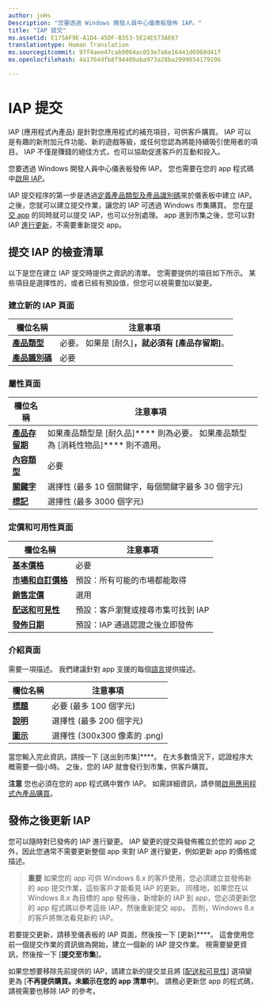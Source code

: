 ```yaml
---
author: jnHs
Description: "您要透過 Windows 開發人員中心儀表板發佈 IAP。"
title: "IAP 提交"
ms.assetid: E175AF9E-A1D4-45DF-B353-5E24E573AE67
translationtype: Human Translation
ms.sourcegitcommit: 97f4aee47cab9064ac053e7a6e16441d6960d41f
ms.openlocfilehash: 4a1764dfb8f94409aba973a28ba2999854179196

---
```


# IAP 提交


IAP (應用程式內產品) 是針對您應用程式的補充項目，可供客戶購買。 IAP 可以是有趣的新附加元件功能、新的遊戲等級，或任何您認為將能持續吸引使用者的項目。 IAP 不僅是賺錢的絕佳方式，也可以協助促進客戶的互動和投入。

您要透過 Windows 開發人員中心儀表板發佈 IAP。 您也需要在您的 app 程式碼中[啟用 IAP](../monetize/enable-in-app-product-purchases.md)。

IAP 提交程序的第一步是透過[定義產品類型及產品識別碼](set-your-iap-product-id.md)來於儀表板中建立 IAP。 之後，您就可以建立提交作業，讓您的 IAP 可透過 Windows 市集購買。 您在[提交 app](app-submissions.md) 的同時就可以提交 IAP，也可以分別處理。 app 進到市集之後，您可以對 IAP [進行更新](#updating-an-iap-after-submission)，不需要重新提交 app。

## 提交 IAP 的檢查清單

以下是您在建立 IAP 提交時提供之資訊的清單。 您需要提供的項目如下所示。 某些項目是選擇性的，或者已經有預設值，但您可以視需要加以變更。

### 建立新的 IAP 頁面
| 欄位名稱                    | 注意事項                            | 
|-------------------------------|----------------------------------|
| [**產品類型**](set-your-iap-product-id.md#product-type)      | 必要。 如果是 [耐久]****，就必須有 [產品存留期]****。 |  
| [**產品識別碼**](set-your-iap-product-id.md#product-id)          | 必要 |        

### 屬性頁面
| 欄位名稱                    | 注意事項                              |   
|-------------------------------|------------------------------------|
| [**產品存留期**](enter-iap-properties.md#product-lifetime)  | 如果產品類型是 [耐久品]**** 則為必要。 如果產品類型為 [消耗性物品]**** 則不適用。 | 
| [**內容類型**](enter-iap-properties.md#content-type)          | 必要       |               
| [**關鍵字**](enter-iap-properties.md#keywords)                  | 選擇性 (最多 10 個關鍵字，每個關鍵字最多 30 個字元) | 
| [**標記**](enter-iap-properties.md#tag)                               | 選擇性 (最多 3000 個字元)             | 

### 定價和可用性頁面 
| 欄位名稱                    | 注意事項                                       | 
|-------------------------------|---------------------------------------------|
| [**基本價格**](set-iap-pricing-and-availability.md#base-price)                | 必要                                    | 
| [**市場和自訂價格**](set-iap-pricing-and-availability.md#markets-and-custom-prices)  | 預設：所有可能的市場都能取得 | 
| [**銷售定價**](put-apps-and-iaps-on-sale.md)               | 選用                             |
| [**配送和可見性**](set-iap-pricing-and-availability.md#distribution-and-visibility)   | 預設：客戶瀏覽或搜尋市集可找到 IAP | 
| [**發佈日期**](set-iap-pricing-and-availability.md#publish-date)                | 預設：IAP 通過認證之後立即發佈 |

### 介紹頁面
需要一項描述。 我們建議針對 app 支援的每個[語言](create-iap-descriptions.md#languages)提供描述。

| 欄位名稱                    | 注意事項                                       | 
|-------------------------------|---------------------------------------------|
| [**標題**](create-iap-descriptions.md#title)                    | 必要 (最多 100 個字元)              |
| [**說明**](create-iap-descriptions.md#description)       | 選擇性 (最多 200 個字元)              |
| [**圖示**](create-iap-descriptions.md#icon)                    | 選擇性 (300x300 像素的 .png)             | 

當您輸入完此資訊，請按一下 [送出到市集]****。 在大多數情況下，認證程序大概需要一個小時。 之後，您的 IAP 就會發行到市集，供客戶購買。

**注意** 您也必須在您的 app 程式碼中實作 IAP。 如需詳細資訊，請參閱[啟用應用程式內產品購買](../monetize/enable-in-app-product-purchases.md)。


## 發佈之後更新 IAP

您可以隨時對已發佈的 IAP 進行變更。 IAP 變更的提交與發佈獨立於您的 app 之外，因此您通常不需要更新整個 app 來對 IAP 進行變更，例如更新 app 的價格或描述。

> **重要** 如果您的 app 可供 Windows 8.x 的客戶使用，您必須建立並發佈新的 app 提交作業，這些客戶才能看見 IAP 的更新。 同樣地，如果您在以 Windows 8.x 為目標的 app 發佈後，新增新的 IAP 到 app，您必須更新您的 app 程式碼以參考這些 IAP，然後重新提交 app。 否則，Windows 8.x 的客戶將無法看見新的 IAP。

若要提交更新，請移至儀表板的 IAP 頁面，然後按一下 [更新]****。 這會使用您前一個提交作業的資訊做為開始，建立一個新的 IAP 提交作業。 視需要變更資訊，然後按一下 [**提交至市集**]。

如果您想要移除先前提供的 IAP，請建立新的提交並且將 [[配送和可見性](set-iap-pricing-and-availability.md)] 選項變更為 [**不再提供購買。未顯示在您的 app 清單中**]。 請務必更新您 app 的程式碼，請視需要也移除 IAP 的參考。




<!--HONumber=Jun16_HO5-->


